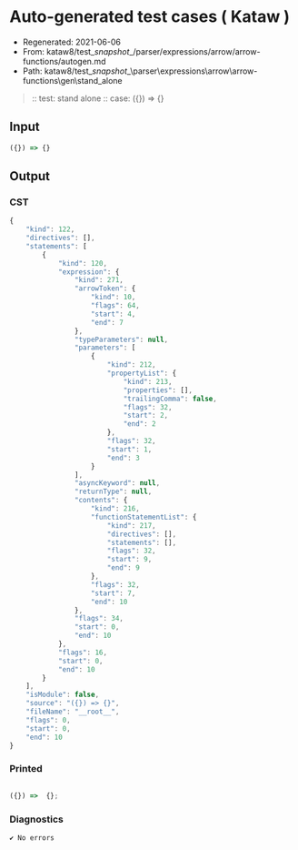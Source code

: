 # Auto-generated test cases ( Kataw )
- Regenerated: 2021-06-06
- From: kataw8/test\__snapshot__/parser/expressions/arrow/arrow-functions/autogen.md
- Path: kataw8/test\__snapshot__\parser\expressions\arrow\arrow-functions\gen\stand_alone
> :: test: stand alone
> :: case: ({}) => {}
## Input

`````js
({}) => {}
`````
## Output

### CST

```javascript
{
    "kind": 122,
    "directives": [],
    "statements": [
        {
            "kind": 120,
            "expression": {
                "kind": 271,
                "arrowToken": {
                    "kind": 10,
                    "flags": 64,
                    "start": 4,
                    "end": 7
                },
                "typeParameters": null,
                "parameters": [
                    {
                        "kind": 212,
                        "propertyList": {
                            "kind": 213,
                            "properties": [],
                            "trailingComma": false,
                            "flags": 32,
                            "start": 2,
                            "end": 2
                        },
                        "flags": 32,
                        "start": 1,
                        "end": 3
                    }
                ],
                "asyncKeyword": null,
                "returnType": null,
                "contents": {
                    "kind": 216,
                    "functionStatementList": {
                        "kind": 217,
                        "directives": [],
                        "statements": [],
                        "flags": 32,
                        "start": 9,
                        "end": 9
                    },
                    "flags": 32,
                    "start": 7,
                    "end": 10
                },
                "flags": 34,
                "start": 0,
                "end": 10
            },
            "flags": 16,
            "start": 0,
            "end": 10
        }
    ],
    "isModule": false,
    "source": "({}) => {}",
    "fileName": "__root__",
    "flags": 0,
    "start": 0,
    "end": 10
}
```

### Printed

```javascript

({}) =>  {};
```

### Diagnostics

```javascript
✔ No errors
```

